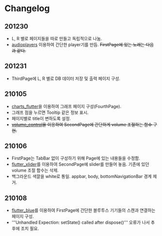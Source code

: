 # Changelog

## 201230
- L, R 별로 페이지들을 따로 만들고 독립적으로 나눔.
- [audioplayers](https://pub.dev/packages/audioplayers) 이용하여 간단한 player기를 만듬. ~~FirstPage에 있는 노래는 다음과 같다.~~

## 201231
- ThirdPage에 L, R 별로 DB 데이터 저장 및 출력 페이지 구성.

## 210105
- [charts_flutter](https://pub.dev/packages/charts_flutter)을 이용하여 그래프 페이지 구성(FourthPage).
- 그래프 점을 누르면 Tooltip 같은 정보 표시.
- 페이지별로 title이 변하도록 설정.
- ~~[volume_control](https://pub.dev/packages/volume_control)을 이용하여 SecondPage에 간단하게 volume 조절하는 함수 구현.~~

## 210106
- FirstPage는 TabBar 없이 구성하기 위해 Page에 있는 내용들을 수정함.
- [flutter_xlider](https://pub.dev/packages/flutter_xlider)를 이용하여 SecondPage에 slider를 만들어 놓음. 기존에 있던 volume 조절 함수는 삭제.
- 백그라운드 색깔을 white로 통일. appbar, body, bottomNavigationBar 경계 제거.

## 210108
- [flutter_blue](https://pub.dev/packages/flutter_blue)를 이용하여 FirstPage에 간단한 블루투스 기기들의 스캔과 연결하는 페이지 구성.
- '''Unhandled Expection: setState() called after dispose()''' 오류가 나서 추후에 조치 필요.
